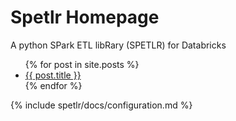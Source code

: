# Spetlr Homepage

A python SPark ETL libRary (SPETLR) for Databricks

<ul>
  {% for post in site.posts %}
    <li>
      <a href="{{ post.url }}">{{ post.title }}</a>
    </li>
  {% endfor %}
</ul>


{% include spetlr/docs/configuration.md %}

